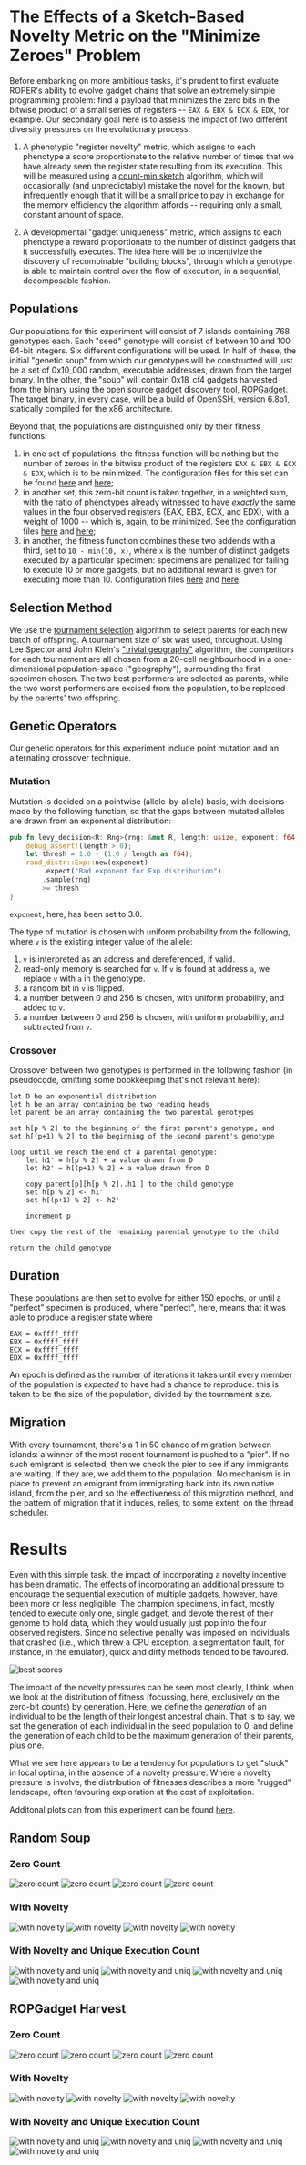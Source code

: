# The Effects of a Sketch-Based Novelty Metric on the "Minimize Zeroes" Problem

Before embarking on more ambitious tasks, it's prudent to first evaluate ROPER's ability to evolve
gadget chains that solve an extremely simple programming problem: find a payload that minimizes
the zero bits in the bitwise product of a small series of registers -- `EAX & EBX & ECX & EDX`, for
example. Our secondary goal here is to assess the impact of two different diversity pressures
on the evolutionary process:

1. A phenotypic "register novelty" metric, which assigns to each phenotype a score proportionate
   to the relative number of times that we have already seen the register state resulting from its
   execution. This will be measured using a 
   [count-min sketch](https://en.wikipedia.org/wiki/Count%E2%80%93min_sketch)
   algorithm, which will occasionally (and unpredictably) mistake the novel for the known, but
   infrequently enough that it will be a small price to pay in exchange for
   the memory efficiency the algorithm affords -- requiring only a small, constant amount of space.
   
2. A developmental "gadget uniqueness" metric, which assigns to each phenotype a reward 
   proportionate to the number of distinct gadgets that it successfully executes. The idea here
   will be to incentivize the discovery of recombinable "building blocks", through which a
   genotype is able to maintain control over the flow of execution, in a sequential, decomposable
   fashion. 
   
## Populations

Our populations for this experiment will consist of 7 islands containing 768 genotypes each. Each
"seed" genotype will consist of between 10 and 100 64-bit integers. Six different configurations
will be used. In half of these, the initial "genetic soup" from which our genotypes will be
constructed will just be a set of 0x10_000 random, executable addresses, drawn from the target
binary. In the other, the "soup" will contain 0x18_cf4 gadgets harvested from the binary using 
the open source gadget discovery tool, [ROPGadget](https://github.com/JonathanSalwan/ROPgadget).
The target binary, in every case, will be a build of OpenSSH, version 6.8p1, statically compiled for
the x86 architecture. 

Beyond that, the populations are distinguished only by their fitness functions:

1. in one set of populations, the fitness function will be nothing but the number of zeroes in 
   the bitwise product of the registers `EAX & EBX & ECX & EDX`, which is to be minimized.
   The configuration files for this set can be found [here](./zeroes/random-soup-just-zeroes.toml)
   and [here](./zeroes/rg-soup-just-zeroes.toml);
2. in another set, this zero-bit count is taken together, in a weighted sum, with the
   ratio of phenotypes already witnessed to have *exactly* the same values in the four observed
   registers (EAX, EBX, ECX, and EDX), with a weight of 1000 -- which is, again, to be
   minimized. See the configuration files [here](./zeroes/random-soup-zeroes-novelty.toml)
   and [here](./zeroes/rg-soup-zeroes-novelty.toml);
3. in another, the fitness function combines these two addends with a third, set to
   `10 - min(10, x)`, where `x` is the number of distinct gadgets executed by a particular
   specimen: specimens are penalized for failing to execute 10 or more gadgets, but no
   additional reward is given for executing more than 10. Configuration files 
   [here](./zeroes/random-soup-zeroes-novelty-uniq.toml) and 
   [here](./zeroes/rg-soup-zeroes-novelty-uniq.toml).

## Selection Method

We use the [tournament selection](https://en.wikipedia.org/wiki/Tournament_selection) algorithm
to select parents for each new batch of offspring. A tournament size of six was used, throughout.
Using Lee Spector and John Klein's 
["trivial geography"](https://link.springer.com/chapter/10.1007/0-387-28111-8_8)
algorithm, the competitors for each tournament are all chosen from a 20-cell neighbourhood in
a one-dimensional population-space ("geography"), surrounding the first specimen chosen. 
The two best performers are selected as parents, while the two worst performers are excised from
the population, to be replaced by the parents' two offspring.

## Genetic Operators

Our genetic operators for this experiment include point mutation and an alternating crossover
technique.

### Mutation

Mutation is decided on a pointwise (allele-by-allele) basis, with decisions made by the
following function, so that the gaps between mutated alleles are drawn from an exponential
distribution: 

```rust
pub fn levy_decision<R: Rng>(rng: &mut R, length: usize, exponent: f64) -> bool {
    debug_assert!(length > 0);
    let thresh = 1.0 - (1.0 / length as f64);
    rand_distr::Exp::new(exponent)
        .expect("Bad exponent for Exp distribution")
        .sample(rng)
        >= thresh
}
```

`exponent`, here, has been set to 3.0.

The type of mutation is chosen with uniform probability from the following, where `v` is the
existing integer value of the allele:

1. `v` is interpreted as an address and dereferenced, if valid.
2. read-only memory is searched for `v`. If `v` is found at address `a`, we replace `v` with
   `a` in the genotype.
3. a random bit in `v` is flipped.
4. a number between 0 and 256 is chosen, with uniform probability, and added to `v`.
5. a number between 0 and 256 is chosen, with uniform probability, and subtracted from `v`.

### Crossover

Crossover between two genotypes is performed in the following fashion (in pseudocode,
omitting some bookkeeping that's not relevant here):

```$xslt
let D be an exponential distribution
let h be an array containing be two reading heads
let parent be an array containing the two parental genotypes

set h[p % 2] to the beginning of the first parent's genotype, and
set h[(p+1) % 2] to the beginning of the second parent's genotype

loop until we reach the end of a parental genotype:
    let h1' = h[p % 2] + a value drawn from D
    let h2' = h[(p+1) % 2] + a value drawn from D

    copy parent[p][h[p % 2]..h1'] to the child genotype
    set h[p % 2] <- h1'
    set h[(p+1) % 2] <- h2'

    increment p

then copy the rest of the remaining parental genotype to the child

return the child genotype
```

## Duration

These populations are then set to evolve for either 150 epochs, or until a "perfect" specimen
is produced, where "perfect", here, means that it was able to produce a register state where
```$xslt
EAX = 0xffff_ffff
EBX = 0xffff_ffff
ECX = 0xffff_ffff
EDX = 0xffff_ffff
```

An epoch is defined as the number of iterations it takes until every member of the population
is *expected* to have had a chance to reproduce: this is taken to be the size of the population,
divided by the tournament size.

## Migration

With every tournament, there's a 1 in 50 chance of migration between islands: a winner of the
most recent tournament is pushed to a "pier". If no such emigrant is selected, then we check
the pier to see if any immigrants are waiting. If they are, we add them to the population. 
No mechanism is in place to prevent an emigrant from immigrating back into its own native
island, from the pier, and so the effectiveness of this migration method, and the pattern
of migration that it induces, relies, to some extent, on the thread scheduler.

# Results

Even with this simple task, the impact of incorporating a novelty incentive has been dramatic. 
The effects of incorporating an additional pressure to encourage the sequential execution
of multiple gadgets, however, have been more or less negligible. The champion specimens, in
fact, mostly tended to execute only one, single gadget, and devote the rest of their genome
to hold data, which they would usually just pop into the four observed registers. Since no
selective penalty was imposed on individuals that crashed (i.e., which threw a CPU exception, 
a segmentation fault, for instance, in the emulator), quick and dirty methods tended to be
favoured.

![best scores](./zeroes/Plots/champion_report.png)

The impact of the novelty pressures can be seen most clearly, I think, when we look at the
distribution of fitness (focussing, here, exclusively on the zero-bit counts) by generation.
Here, we define the *generation* of an individual to be the length of their longest
ancestral chain. That is to say, we set the generation of each individual in the seed population
to 0, and define the generation of each child to be the maximum generation of their parents, 
plus one. 


What we see here appears to be a tendency for populations to get "stuck"
in local optima, in the absence of a novelty pressure. Where a novelty pressure is involve, 
the distribution of fitnesses describes a more "rugged" landscape, often favouring exploration
at the cost of exploitation. 

Additonal plots can from this experiment can be found [here](./zeroes/Plots).

## Random Soup

### Zero Count

![zero count](./zeroes/Plots/just-zeroes-0_pleasures.png)
![zero count](./zeroes/Plots/just-zeroes-1_pleasures.png)
![zero count](./zeroes/Plots/just-zeroes-2_pleasures.png)
![zero count](./zeroes/Plots/just-zeroes-3_pleasures.png)

### With Novelty

![with novelty](./zeroes/Plots/count-zero-novelty-0_pleasures.png)
![with novelty](./zeroes/Plots/count-zero-novelty-1_pleasures.png)
![with novelty](./zeroes/Plots/count-zero-novelty-2_pleasures.png)
![with novelty](./zeroes/Plots/count-zero-novelty-3_pleasures.png)

### With Novelty and Unique Execution Count

![with novelty and uniq](./zeroes/Plots/uniq-exec-count-zero-novelty-0_pleasures.png)
![with novelty and uniq](./zeroes/Plots/uniq-exec-count-zero-novelty-1_pleasures.png)
![with novelty and uniq](./zeroes/Plots/uniq-exec-count-zero-novelty-2_pleasures.png)
![with novelty and uniq](./zeroes/Plots/uniq-exec-count-zero-novelty-3_pleasures.png)

## ROPGadget Harvest


### Zero Count

![zero count](./zeroes/Plots/rg-just-zeroes-0_pleasures.png)
![zero count](./zeroes/Plots/rg-just-zeroes-1_pleasures.png)
![zero count](./zeroes/Plots/rg-just-zeroes-2_pleasures.png)
![zero count](./zeroes/Plots/rg-just-zeroes-3_pleasures.png)

### With Novelty

![with novelty](./zeroes/Plots/rg-novelty-0_pleasures.png)
![with novelty](./zeroes/Plots/rg-novelty-1_pleasures.png)
![with novelty](./zeroes/Plots/rg-novelty-2_pleasures.png)
![with novelty](./zeroes/Plots/rg-novelty-3_pleasures.png)

### With Novelty and Unique Execution Count

![with novelty and uniq](./zeroes/Plots/rg-novelty-plus-uniq-gadgets-0_pleasures.png)
![with novelty and uniq](./zeroes/Plots/rg-novelty-plus-uniq-gadgets-1_pleasures.png)
![with novelty and uniq](./zeroes/Plots/rg-novelty-plus-uniq-gadgets-2_pleasures.png)
![with novelty and uniq](./zeroes/Plots/rg-novelty-plus-uniq-gadgets-3_pleasures.png)
